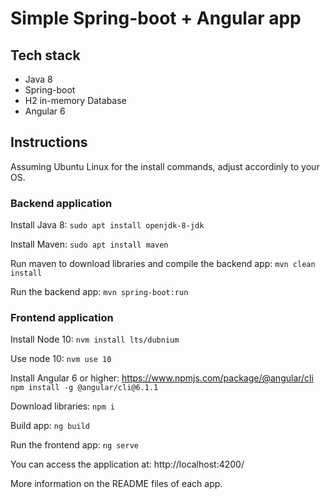 # Simple Spring-boot + Angular app

## Tech stack

* Java 8
* Spring-boot
* H2 in-memory Database
* Angular 6

## Instructions

Assuming Ubuntu Linux for the install commands, adjust accordinly to your OS.

### Backend application

Install Java 8: ``` sudo apt install openjdk-8-jdk ```

Install Maven: ``` sudo apt install maven ```

Run maven to download libraries and compile the backend app: ``` mvn clean install ```

Run the backend app: ``` mvn spring-boot:run ```

### Frontend application

Install Node 10: ``` nvm install lts/dubnium ```

Use node 10: ``` nvm use 10 ```

Install Angular 6 or higher: https://www.npmjs.com/package/@angular/cli
``` npm install -g @angular/cli@6.1.1 ```

Download libraries: ``` npm i ```

Build app: ``` ng build ```

Run the frontend app: ``` ng serve ```

You can access the application at: http://localhost:4200/

More information on the README files of each app.
